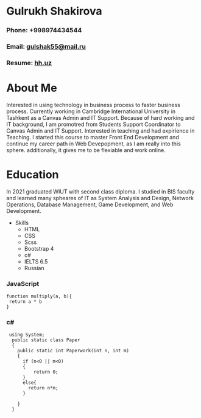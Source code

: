 # Gulrukh Shakirova
### Phone: +998974434544 
### Email: gulshak55@mail.ru
### Resume: [hh.uz](https://tashkent.hh.uz/applicant/resumes/view?resume=d01722ecff095892c30039ed1f3148796e3075) 
# About Me
Interested in using technology in business process to faster business process. Currently working in Cambridge International University in Tashkent as a Canvas Admin and IT Support. Because of hard working and IT background, I am promotred from Students Support Coordinator to Canvas Admin and IT Support. Interested in teaching and had expirience in Teaching.
I started this course to master Front End Development and continue my career path in Web Devepopment, as I am really into this sphere. additionally, it gives me to be flexiable and work online.
# Education 
In 2021 graduated WIUT with second class diploma. I studied in BIS faculty and learned many spheares of IT as System Analysis and Design, Network Operations, Database Management, Game Development, and Web Development. 
* Skills
   - HTML
   - CSS
   - Scss
   - Bootstrap 4
   - c#
   - IELTS 6.5
   - Russian 

### JavaScript
```
function multiply(a, b){
 return a * b 
}
```

### c#

```
 using System;
  public static class Paper
  {
    public static int Paperwork(int n, int m)
    {
      if (n<0 || m<0)
      {
          return 0;
      }
      else{
        return n*m;
      }
      
    }
  }
```
